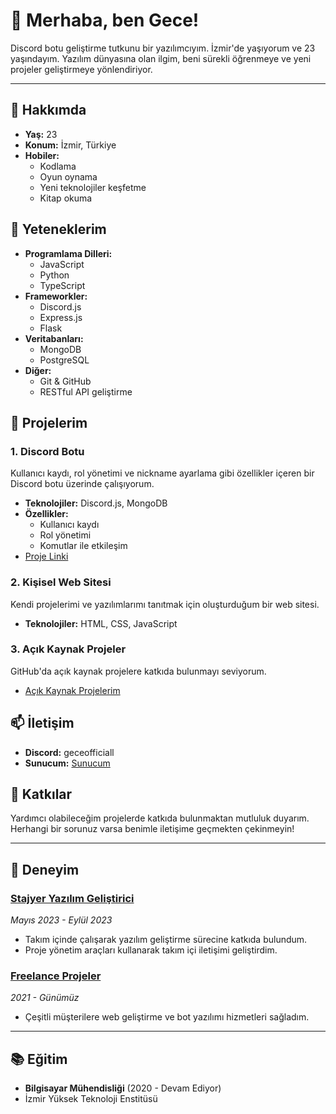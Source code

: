# 👋 Merhaba, ben Gece!

Discord botu geliştirme tutkunu bir yazılımcıyım. İzmir'de yaşıyorum ve 23 yaşındayım. Yazılım dünyasına olan ilgim, beni sürekli öğrenmeye ve yeni projeler geliştirmeye yönlendiriyor.

---

## 🚀 Hakkımda

- **Yaş:** 23
- **Konum:** İzmir, Türkiye
- **Hobiler:** 
  - Kodlama
  - Oyun oynama
  - Yeni teknolojiler keşfetme
  - Kitap okuma

## 🔧 Yeteneklerim

- **Programlama Dilleri:** 
  - JavaScript
  - Python
  - TypeScript
- **Frameworkler:** 
  - Discord.js
  - Express.js
  - Flask
- **Veritabanları:** 
  - MongoDB
  - PostgreSQL
- **Diğer:** 
  - Git & GitHub
  - RESTful API geliştirme

## 🌟 Projelerim

### 1. Discord Botu
Kullanıcı kaydı, rol yönetimi ve nickname ayarlama gibi özellikler içeren bir Discord botu üzerinde çalışıyorum. 

- **Teknolojiler:** Discord.js, MongoDB
- **Özellikler:** 
  - Kullanıcı kaydı
  - Rol yönetimi
  - Komutlar ile etkileşim
- [Proje Linki](https://github.com/kullaniciadi/discord-bot)

### 2. Kişisel Web Sitesi
Kendi projelerimi ve yazılımlarımı tanıtmak için oluşturduğum bir web sitesi.

- **Teknolojiler:** HTML, CSS, JavaScript


### 3. Açık Kaynak Projeler
GitHub'da açık kaynak projelere katkıda bulunmayı seviyorum.

- [Açık Kaynak Projelerim](https://github.com/Discord.js?tab=repositories)

## 📫 İletişim

- **Discord:** geceofficiall
- **Sunucum:** [Sunucum](https://discord.gg/geceofficial)

## 🤝 Katkılar

Yardımcı olabileceğim projelerde katkıda bulunmaktan mutluluk duyarım. Herhangi bir sorunuz varsa benimle iletişime geçmekten çekinmeyin!


---

## 💼 Deneyim
### [Stajyer Yazılım Geliştirici](https://www.fiverr.com/gece)
*Mayıs 2023 - Eylül 2023*
- Takım içinde çalışarak yazılım geliştirme sürecine katkıda bulundum.
- Proje yönetim araçları kullanarak takım içi iletişimi geliştirdim.

### [Freelance Projeler](https://www.fiverr.com/gece)
*2021 - Günümüz*
- Çeşitli müşterilere web geliştirme ve bot yazılımı hizmetleri sağladım.

---

## 📚 Eğitim

- **Bilgisayar Mühendisliği** (2020 - Devam Ediyor)
- İzmir Yüksek Teknoloji Enstitüsü

